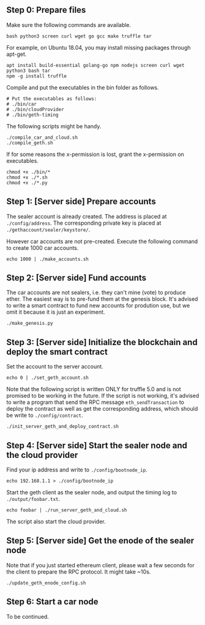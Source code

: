 ## Step 0: Prepare files
  Make sure the following commands are available.
  
  	bash python3 screen curl wget go gcc make truffle tar
  
  For example, on Ubuntu 18.04, you may install missing packages through apt-get.
  
  	apt install build-essential golang-go npm nodejs screen curl wget python3 bash tar
	npm -g install truffle

  Compile and put the executables in the bin folder as follows. 

	# Put the executables as follows:
	# ./bin/car
	# ./bin/cloudProvider
	# ./bin/geth-timing

  The following scripts might be handy.

	./compile_car_and_cloud.sh
	./compile_geth.sh

  If for some reasons the x-permission is lost, grant the x-permission on executables.

	chmod +x ./bin/*
	chmod +x ./*.sh
	chmod +x ./*.py

## Step 1: [Server side] Prepare accounts
  The sealer account is already created. The address is placed at `./config/address`. The corresponding private key is placed at `./gethaccount/sealer/keystore/`.
  
  However car accounts are not pre-created. Execute the following command to create 1000 car accounts. 

	echo 1000 | ./make_accounts.sh

## Step 2: [Server side] Fund accounts
  The car accounts are not sealers, i.e. they can't mine (vote) to produce ether. The easiest way is to pre-fund them at the genesis block. It's advised to write a smart contract to fund new accounts for prodution use, but we omit it because it is just an experiment.

	./make_genesis.py

## Step 3: [Server side] Initialize the blockchain and deploy the smart contract
  Set the account to the server account.

	echo 0 | ./set_geth_account.sh

  Note that the following script is written ONLY for truffle 5.0 and is not promised to be working in the future. If the script is not working, it's advised to write a program that send the RPC message `eth_sendTransaction` to deploy the contract as well as get the corresponding address, which should be write to `./config/contract`.

	./init_server_geth_and_deploy_contract.sh

## Step 4: [Server side] Start the sealer node and the cloud provider

  Find your ip address and write to `./config/bootnode_ip`.

	echo 192.168.1.1 > ./config/bootnode_ip

  Start the geth client as the sealer node, and output the timing log to `./output/foobar.txt`.

	echo foobar | ./run_server_geth_and_cloud.sh

  The script also start the cloud provider.

## Step 5: [Server side] Get the enode of the sealer node
  Note that if you just started ethereum client, please wait a few seconds for the client to prepare the RPC protocol. It might take ~10s.

	./update_geth_enode_config.sh

## Step 6: Start a car node

To be continued.
